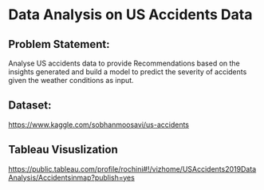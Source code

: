 # Data Analysis on US Accidents Data
## Problem Statement:
Analyse US accidents data to provide Recommendations based on the insights generated and build a model to predict the severity of accidents given the weather conditions as input.
## Dataset:
https://www.kaggle.com/sobhanmoosavi/us-accidents
## Tableau Visuslization
https://public.tableau.com/profile/rochini#!/vizhome/USAccidents2019DataAnalysis/Accidentsinmap?publish=yes
